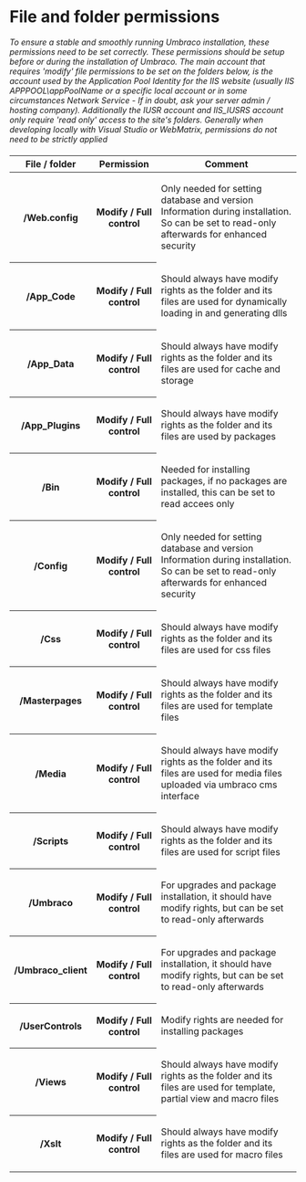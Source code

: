 # File and folder permissions

_To ensure a stable and smoothly running Umbraco installation, these permissions need to be set correctly. These permissions should be setup before or during the installation of Umbraco. The main account that requires 'modify' file permissions to be set on the folders below, is the account used by the Application Pool Identity for the IIS website (usually IIS APPPOOL\appPoolName or a specific local account or in some circumstances Network Service - If in doubt, ask your server admin / hosting company). Additionally the IUSR account and IIS_IUSRS account only require 'read only' access to the site's folders. Generally when developing locally with Visual Studio or WebMatrix, permissions do not need to be strictly applied_


<table border="0" style="margin-top:20px;">
<thead>
<tr>
<th>File / folder</th>
<th>Permission</th>
<th>Comment</th>
</tr>
</thead>

<tbody>
<tr>
<th>/Web.config</th>
<th>Modify / Full control</th>
<td>
<p>Only needed for setting database and version Information during
installation. So can be set to read-only afterwards for enhanced
security</p>
</td>
</tr>
<tr>
<th>/App_Code</th>
<th>Modify / Full control</th>
<td>
<p>Should always have modify rights as the folder and its files
are used for dynamically loading in and generating dlls</p>
</td>
</tr>
<tr>
<th>/App_Data</th>
<th>Modify / Full control</th>
<td>
<p>Should always have modify rights as the folder and its files
are used for cache and storage</p>
</td>
</tr>
<tr>
<th>/App_Plugins</th>
<th>Modify / Full control</th>
<td>
<p>Should always have modify rights as the folder and its files
are used by packages</p>
</td>
</tr>
<tr>
<th>/Bin</th>
<th>Modify / Full control</th>
<td>
<p>Needed for installing packages, if no packages are installed,
this can be set to read accees only</p>
</td>
</tr>
<tr>
<th>/Config</th>
<th>Modify / Full control</th>
<td>
<p>Only needed for setting database and version Information during
installation. So can be set to read-only afterwards for enhanced
security</p>
</td>
</tr>
<tr>
<th>/Css</th>
<th>Modify / Full control</th>
<td>
<p>Should always have modify rights as the folder and its files
are used for css files</p>
</td>
</tr>
<tr>
<th>/Masterpages</th>
<th>Modify / Full control</th>
<td>
<p>Should always have modify rights as the folder and its files
are used for template files</p>
</td>
</tr>
<tr>
<th>/Media</th>
<th>Modify / Full control</th>
<td>
<p>Should always have modify rights as the folder and its files
are used for media files uploaded via umbraco cms interface</p>
</td>
</tr>
<tr>
<th>/Scripts</th>
<th>Modify / Full control</th>
<td>
<p>Should always have modify rights as the folder and its files
are used for script files</p>
</td>
</tr>
<tr>
<th>/Umbraco</th>
<th>Modify / Full control</th>
<td>
<p>For upgrades and package installation, it should have modify
rights, but can be set to read-only afterwards</p>
</td>
</tr>
<tr>
<th>/Umbraco_client</th>
<th>Modify / Full control</th>
<td>
<p>For upgrades and package installation, it should have modify
rights, but can be set to read-only afterwards</p>
</td>
</tr>
<tr>
<th>/UserControls</th>
<th>Modify / Full control</th>
<td>
<p>Modify rights are needed for installing packages</p>
</td>
</tr>
<tr>
<th>/Views</th>
<th>Modify / Full control</th>
<td>
<p>Should always have modify rights as the folder and its files
are used for template, partial view and macro files</p>
</td>
</tr>
<tr>
<th>/Xslt</th>
<th>Modify / Full control</th>
<td>
<p>Should always have modify rights as the folder and its files
are used for macro files</p>
</td>
</tr>
</tbody>
</table>
